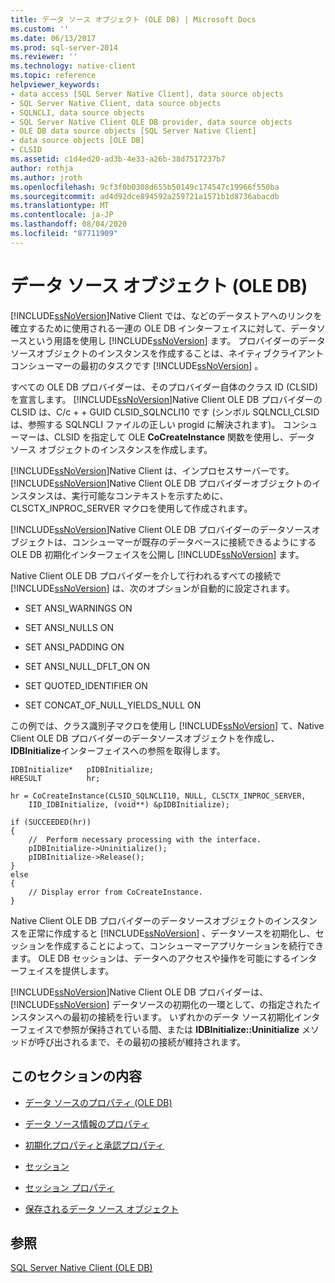 ```yaml
---
title: データ ソース オブジェクト (OLE DB) | Microsoft Docs
ms.custom: ''
ms.date: 06/13/2017
ms.prod: sql-server-2014
ms.reviewer: ''
ms.technology: native-client
ms.topic: reference
helpviewer_keywords:
- data access [SQL Server Native Client], data source objects
- SQL Server Native Client, data source objects
- SQLNCLI, data source objects
- SQL Server Native Client OLE DB provider, data source objects
- OLE DB data source objects [SQL Server Native Client]
- data source objects [OLE DB]
- CLSID
ms.assetid: c1d4ed20-ad3b-4e33-a26b-38d7517237b7
author: rothja
ms.author: jroth
ms.openlocfilehash: 9cf3f0b0308d655b50149c174547c19966f550ba
ms.sourcegitcommit: ad4d92dce894592a259721a1571b1d8736abacdb
ms.translationtype: MT
ms.contentlocale: ja-JP
ms.lasthandoff: 08/04/2020
ms.locfileid: "87711909"
---
```

# <a name="data-source-objects-ole-db"></a>データ ソース オブジェクト (OLE DB)
  [!INCLUDE[ssNoVersion](../../includes/ssnoversion-md.md)]Native Client では、などのデータストアへのリンクを確立するために使用される一連の OLE DB インターフェイスに対して、データソースという用語を使用し [!INCLUDE[ssNoVersion](../../includes/ssnoversion-md.md)] ます。 プロバイダーのデータソースオブジェクトのインスタンスを作成することは、ネイティブクライアントコンシューマーの最初のタスクです [!INCLUDE[ssNoVersion](../../includes/ssnoversion-md.md)] 。  
  
 すべての OLE DB プロバイダーは、そのプロバイダー自体のクラス ID (CLSID) を宣言します。 [!INCLUDE[ssNoVersion](../../includes/ssnoversion-md.md)]Native Client OLE DB プロバイダーの CLSID は、C/c + + GUID CLSID_SQLNCLI10 です (シンボル SQLNCLI_CLSID は、参照する SQLNCLI ファイルの正しい progid に解決されます)。 コンシューマーは、CLSID を指定して OLE **CoCreateInstance** 関数を使用し、データ ソース オブジェクトのインスタンスを作成します。  
  
 [!INCLUDE[ssNoVersion](../../includes/ssnoversion-md.md)]Native Client は、インプロセスサーバーです。 [!INCLUDE[ssNoVersion](../../includes/ssnoversion-md.md)]Native Client OLE DB プロバイダーオブジェクトのインスタンスは、実行可能なコンテキストを示すために、CLSCTX_INPROC_SERVER マクロを使用して作成されます。  
  
 [!INCLUDE[ssNoVersion](../../includes/ssnoversion-md.md)]Native Client OLE DB プロバイダーのデータソースオブジェクトは、コンシューマーが既存のデータベースに接続できるようにする OLE DB 初期化インターフェイスを公開し [!INCLUDE[ssNoVersion](../../includes/ssnoversion-md.md)] ます。  
  
 Native Client OLE DB プロバイダーを介して行われるすべての接続で [!INCLUDE[ssNoVersion](../../includes/ssnoversion-md.md)] は、次のオプションが自動的に設定されます。  
  
-   SET ANSI_WARNINGS ON  
  
-   SET ANSI_NULLS ON  
  
-   SET ANSI_PADDING ON  
  
-   SET ANSI_NULL_DFLT_ON ON  
  
-   SET QUOTED_IDENTIFIER ON  
  
-   SET CONCAT_OF_NULL_YIELDS_NULL ON  
  
 この例では、クラス識別子マクロを使用し [!INCLUDE[ssNoVersion](../../includes/ssnoversion-md.md)] て、Native Client OLE DB プロバイダーのデータソースオブジェクトを作成し、 **IDBInitialize**インターフェイスへの参照を取得します。  
  
```  
IDBInitialize*   pIDBInitialize;  
HRESULT          hr;  
  
hr = CoCreateInstance(CLSID_SQLNCLI10, NULL, CLSCTX_INPROC_SERVER,  
    IID_IDBInitialize, (void**) &pIDBInitialize);  
  
if (SUCCEEDED(hr))  
{  
    //  Perform necessary processing with the interface.  
    pIDBInitialize->Uninitialize();  
    pIDBInitialize->Release();  
}  
else  
{  
    // Display error from CoCreateInstance.  
}  
```  
  
 Native Client OLE DB プロバイダーのデータソースオブジェクトのインスタンスを正常に作成すると [!INCLUDE[ssNoVersion](../../includes/ssnoversion-md.md)] 、データソースを初期化し、セッションを作成することによって、コンシューマーアプリケーションを続行できます。 OLE DB セッションは、データへのアクセスや操作を可能にするインターフェイスを提供します。  
  
 [!INCLUDE[ssNoVersion](../../includes/ssnoversion-md.md)]Native Client OLE DB プロバイダーは、 [!INCLUDE[ssNoVersion](../../includes/ssnoversion-md.md)] データソースの初期化の一環として、の指定されたインスタンスへの最初の接続を行います。 いずれかのデータ ソース初期化インターフェイスで参照が保持されている間、または **IDBInitialize::Uninitialize** メソッドが呼び出されるまで、その最初の接続が維持されます。  
  
## <a name="in-this-section"></a>このセクションの内容  
  
-   [データ ソースのプロパティ &#40;OLE DB&#41;](data-source-properties-ole-db.md)  
  
-   [データ ソース情報のプロパティ](data-source-information-properties.md)  
  
-   [初期化プロパティと承認プロパティ](initialization-and-authorization-properties.md)  
  
-   [セッション](sessions.md)  
  
-   [セッション プロパティ](session-properties-sql-server-native-client-ole-db-provider.md)  
  
-   [保存されるデータ ソース オブジェクト](persisted-data-source-objects.md)  
  
## <a name="see-also"></a>参照  
 [SQL Server Native Client &#40;OLE DB&#41;](../native-client/ole-db/sql-server-native-client-ole-db.md)  
  
  
